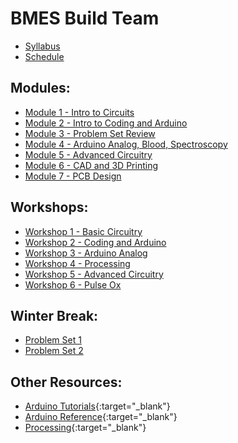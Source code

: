 # BMES Build Team

* [Syllabus](https://bmesbuildteamucla.github.io/Syllabus)
* [Schedule](https://bmesbuildteamucla.github.io/Schedule)

## Modules:
* [Module 1 - Intro to Circuits](https://docs.google.com/presentation/d/1rnGSZVT_f5d4Geiwm_Hdmsl-jOSwaQ6f_f_MQLEAwOY/edit?usp=sharing)
* [Module 2 - Intro to Coding and Arduino](https://docs.google.com/presentation/d/13ZlGCQUDog1ZQfHHDlPwNeO-B1tiUufwulF5tbQ2DMQ/edit?usp=sharing)
* [Module 3 - Problem Set Review](https://docs.google.com/presentation/d/1ruprufDIADgE5s4wj5cUONprI1OkiPrRR8QqiEbsdHs/edit?usp=sharing)
* [Module 4 - Arduino Analog, Blood, Spectroscopy](https://docs.google.com/presentation/d/1QuGma4E4DSfbu75ah3X2IF6ZjzAduQZ12NcyM6rkC1Y/edit?usp=sharing)
* [Module 5 - Advanced Circuitry](https://docs.google.com/presentation/d/1vwsfHi2Pflbith8Sc7Omh9QFmZqjTS_uf7b7TmOnddM/edit?usp=sharing)
* [Module 6 - CAD and 3D Printing](https://docs.google.com/presentation/d/1RDshwkJUQud9CRptHAF7yrQGRXJNLHwiaCfa4hN73uM/edit?usp=sharig)
* [Module 7 - PCB Design](https://docs.google.com/presentation/d/1a9UcMGXtBZa6nYkGyeF7D-Wecjr_owqN8O3C9EpJRV0/edit?usp=sharing)

## Workshops:
* [Workshop 1 - Basic Circuitry](https://bmesbuildteamucla.github.io/Workshops/Workshop%201%20-%20Basic%20Circuitry)
* [Workshop 2 - Coding and Arduino](https://bmesbuildteamucla.github.io/Workshops/Workshop%202%20-%20Coding%20and%20Arduino)
* [Workshop 3 - Arduino Analog](https://bmesbuildteamucla.github.io/Workshops/Workshop%203%20-%20Arduino%20Analog)
* [Workshop 4 - Processing](https://bmesbuildteamucla.github.io/Workshops/Workshop%204%20-%20Processing)
* [Workshop 5 - Advanced Circuitry](https://bmesbuildteamucla.github.io/Workshops/Workshop%205%20-%20Advanced%20Circuitry)
* [Workshop 6 - Pulse Ox](https://bmesbuildteamucla.github.io/Workshops/Workshop%206%20-%20Pulse%20Ox)

## Winter Break:
* [Problem Set 1](https://bmesbuildteamucla.github.io/Winter%20Break/Problem%20Set%201)
* [Problem Set 2](https://bmesbuildteamucla.github.io/Winter%20Break/Problem%20Set%202)

## Other Resources:
* [Arduino Tutorials](https://www.arduino.cc/en/Tutorial/HomePage){:target="_blank"}
* [Arduino Reference](https://www.arduino.cc/reference/en/){:target="_blank"}
* [Processing](https://processing.org/){:target="_blank"}
